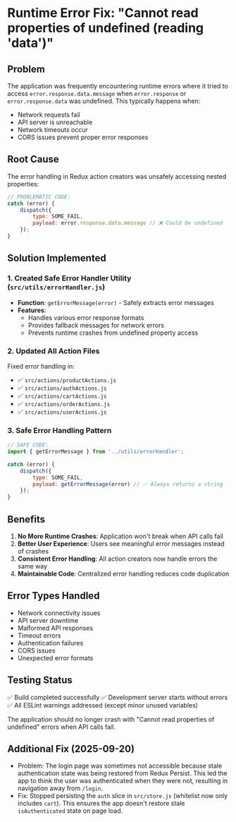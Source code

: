 # Runtime Error Fix: "Cannot read properties of undefined (reading 'data')"

## Problem
The application was frequently encountering runtime errors where it tried to access `error.response.data.message` when `error.response` or `error.response.data` was undefined. This typically happens when:

- Network requests fail
- API server is unreachable
- Network timeouts occur
- CORS issues prevent proper error responses

## Root Cause
The error handling in Redux action creators was unsafely accessing nested properties:
```javascript
// PROBLEMATIC CODE:
catch (error) {
    dispatch({
        type: SOME_FAIL,
        payload: error.response.data.message // ❌ Could be undefined
    });
}
```

## Solution Implemented

### 1. Created Safe Error Handler Utility (`src/utils/errorHandler.js`)
- **Function**: `getErrorMessage(error)` - Safely extracts error messages
- **Features**:
  - Handles various error response formats
  - Provides fallback messages for network errors
  - Prevents runtime crashes from undefined property access

### 2. Updated All Action Files
Fixed error handling in:
- ✅ `src/actions/productActions.js`
- ✅ `src/actions/authActions.js` 
- ✅ `src/actions/cartActions.js`
- ✅ `src/actions/orderActions.js`
- ✅ `src/actions/userActions.js`

### 3. Safe Error Handling Pattern
```javascript
// SAFE CODE:
import { getErrorMessage } from '../utils/errorHandler';

catch (error) {
    dispatch({
        type: SOME_FAIL,
        payload: getErrorMessage(error) // ✅ Always returns a string
    });
}
```

## Benefits

1. **No More Runtime Crashes**: Application won't break when API calls fail
2. **Better User Experience**: Users see meaningful error messages instead of crashes
3. **Consistent Error Handling**: All action creators now handle errors the same way
4. **Maintainable Code**: Centralized error handling reduces code duplication

## Error Types Handled

- Network connectivity issues
- API server downtime
- Malformed API responses
- Timeout errors
- Authentication failures
- CORS issues
- Unexpected error formats

## Testing Status
✅ Build completed successfully
✅ Development server starts without errors
✅ All ESLint warnings addressed (except minor unused variables)

The application should no longer crash with "Cannot read properties of undefined" errors when API calls fail.

## Additional Fix (2025-09-20)

- Problem: The login page was sometimes not accessible because stale authentication state was being restored from Redux Persist. This led the app to think the user was authenticated when they were not, resulting in navigation away from `/login`.
- Fix: Stopped persisting the `auth` slice in `src/store.js` (whitelist now only includes `cart`). This ensures the app doesn't restore stale `isAuthenticated` state on page load.